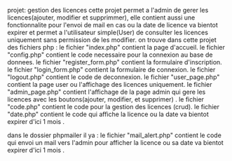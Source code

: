  projet: gestion des licences
cette projet permet a l'admin de gerer les licences(ajouter, modifier et supprimmer),
elle contient aussi une fonctionnalite pour l'envoi de mail en cas ou la date de licence va bientot expirer
et permet a l'utilisateur simple(User) de consulter les licences uniquement sans permission de les modifier.
on trouve dans cette projet des fichiers php :
le fichier "index.php" contient la page d'accueil.
le fichier "config.php" contient le code necessaire pour la connexion au base de donnees.
le fichier "register_form.php" contient la formulaire d'inscription.
le fichier "login_form.php" contient la formulaire de connexion.
le fichier "logout.php" contient le code de deconnexion.
le fichier "user_page.php" contient la page user ou l'affichage des licences uniquement.
le fichier "admin_page.php" contient l'affichage de la page admin qui gere les licences avec les boutons(ajouter, modifier, et supprimer) .
le fichier "code.php" contient le code pour la gestion des licences (crud).
le fichier "date.php" contient le code qui affiche la licence ou la date va bientot expirer d'ici 1 mois .

dans le dossier phpmailer il ya :
le fichier "mail_alert.php" contient le code qui envoi un mail vers l'admin pour afficher la licence
 ou sa date va bientot expirer d'ici 1 mois .
